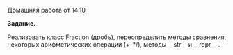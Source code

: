 Домашняя работа от 14.10

**Задание.**

Реализовать класс Fraction (дробь), переопределить методы сравнения, некоторых арифметических операций (+-*/), методы 
 \_\_str__  и \_\_repr__ .
 
